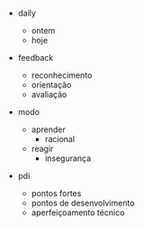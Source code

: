 - daily
	- ontem
	- hoje

- feedback
	- reconhecimento
	- orientação
	- avaliação

- modo
	- aprender
		- racional
	- reagir
		- insegurança

- pdi
	- pontos fortes
	- pontos de desenvolvimento
	- aperfeiçoamento técnico


